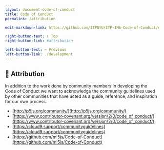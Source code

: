 ```yaml
---
layout: document-code-of-conduct
title: Code of Conduct
permalink: /attribution

edit-markdown-link: https://github.com/ITPNYU/ITP-IMA-Code-of-Conduct/edit/main/attribution.md

right-button-text: ↑ Top
right-button-link: #attribution

left-button-text: ← Previous
left-button-link: ./development
---
```


## <a name="attribution">🔗 Attribution</a>

In addition to the work done by community members in developing the Code of Conduct we want to acknowledge the community guidelines used by other communities that have acted as a guide, reference, and inspiration for our own process.

- [http://p5js.org/community/](http://p5js.org/community/)
- [https://www.contributor-covenant.org/version/2/0/code_of_conduct/](https://www.contributor-covenant.org/version/2/0/code_of_conduct/)
- [https://cloud9.support/communityguidelines](https://cloud9.support/communityguidelines)
- [https://github.com/ml5js/Code-of-Conduct](https://github.com/ml5js/Code-of-Conduct)
